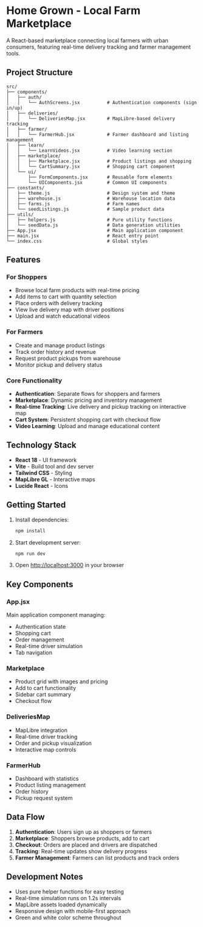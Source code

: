 # Home Grown - Local Farm Marketplace

A React-based marketplace connecting local farmers with urban consumers, featuring real-time delivery tracking and farmer management tools.

## Project Structure

```
src/
├── components/
│   ├── auth/
│   │   └── AuthScreens.jsx          # Authentication components (sign in/up)
│   ├── deliveries/
│   │   └── DeliveriesMap.jsx        # MapLibre-based delivery tracking
│   ├── farmer/
│   │   └── FarmerHub.jsx            # Farmer dashboard and listing management
│   ├── learn/
│   │   └── LearnVideos.jsx          # Video learning section
│   ├── marketplace/
│   │   ├── Marketplace.jsx          # Product listings and shopping
│   │   └── CartSummary.jsx          # Shopping cart component
│   └── ui/
│       ├── FormComponents.jsx       # Reusable form elements
│       └── UIComponents.jsx         # Common UI components
├── constants/
│   ├── theme.js                     # Design system and theme
│   ├── warehouse.js                 # Warehouse location data
│   ├── farms.js                     # Farm names
│   └── seedListings.js              # Sample product data
├── utils/
│   ├── helpers.js                   # Pure utility functions
│   └── seedData.js                  # Data generation utilities
├── App.jsx                          # Main application component
├── main.jsx                         # React entry point
└── index.css                        # Global styles
```

## Features

### For Shoppers
- Browse local farm products with real-time pricing
- Add items to cart with quantity selection
- Place orders with delivery tracking
- View live delivery map with driver positions
- Upload and watch educational videos

### For Farmers
- Create and manage product listings
- Track order history and revenue
- Request product pickups from warehouse
- Monitor pickup and delivery status

### Core Functionality
- **Authentication**: Separate flows for shoppers and farmers
- **Marketplace**: Dynamic pricing and inventory management
- **Real-time Tracking**: Live delivery and pickup tracking on interactive map
- **Cart System**: Persistent shopping cart with checkout flow
- **Video Learning**: Upload and manage educational content

## Technology Stack

- **React 18** - UI framework
- **Vite** - Build tool and dev server
- **Tailwind CSS** - Styling
- **MapLibre GL** - Interactive maps
- **Lucide React** - Icons

## Getting Started

1. Install dependencies:
   ```bash
   npm install
   ```

2. Start development server:
   ```bash
   npm run dev
   ```

3. Open [http://localhost:3000](http://localhost:3000) in your browser

## Key Components

### App.jsx
Main application component managing:
- Authentication state
- Shopping cart
- Order management
- Real-time driver simulation
- Tab navigation

### Marketplace
- Product grid with images and pricing
- Add to cart functionality
- Sidebar cart summary
- Checkout flow

### DeliveriesMap
- MapLibre integration
- Real-time driver tracking
- Order and pickup visualization
- Interactive map controls

### FarmerHub
- Dashboard with statistics
- Product listing management
- Order history
- Pickup request system

## Data Flow

1. **Authentication**: Users sign up as shoppers or farmers
2. **Marketplace**: Shoppers browse products, add to cart
3. **Checkout**: Orders are placed and drivers are dispatched
4. **Tracking**: Real-time updates show delivery progress
5. **Farmer Management**: Farmers can list products and track orders

## Development Notes

- Uses pure helper functions for easy testing
- Real-time simulation runs on 1.2s intervals
- MapLibre assets loaded dynamically
- Responsive design with mobile-first approach
- Green and white color scheme throughout


